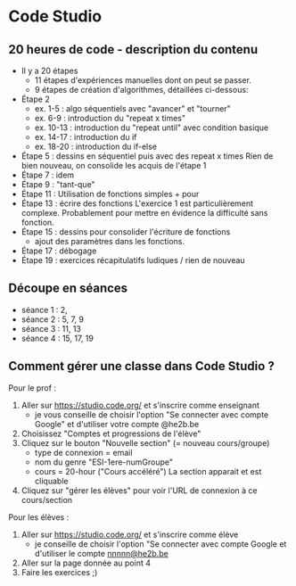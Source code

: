 # Code Studio

## 20 heures de code - description du contenu

- Il y a 20 étapes
	- 11 étapes d'expériences manuelles dont on peut se passer.
	- 9 étapes de création d'algorithmes, détaillées ci-dessous:
- Étape 2
	- ex. 1-5 : algo séquentiels avec "avancer" et "tourner"
	- ex. 6-9 : introduction du "repeat x times"
	- ex. 10-13 : introduction du "repeat until" avec condition basique
	- ex. 14-17 : introduction du if
	- ex. 18-20 : introduction du if-else
- Étape 5 : dessins en séquentiel puis avec des repeat x times
	Rien de bien nouveau, on consolide les acquis de l'étape 1
- Étape 7 : idem
- Étape 9 : "tant-que"
- Étape 11 : Utilisation de fonctions simples + pour
- Étape 13 : écrire des fonctions
	L'exercice 1 est particulièrement complexe.
	Probablement pour mettre en évidence la difficulté sans fonction.
- Étape 15 : dessins pour consolider l'écriture de fonctions
	+ ajout des paramètres dans les fonctions.
- Étape 17 : débogage
- Étape 19 : exercices récapitulatifs ludiques / rien de nouveau

## Découpe en séances

- séance 1 : 2, 
- séance 2 : 5, 7, 9
- séance 3 : 11, 13
- séance 4 : 15, 17, 19

## Comment gérer une classe dans Code Studio ?

Pour le prof :

1) Aller sur https://studio.code.org/ et s'inscrire comme enseignant
   - je vous conseille de choisir l'option "Se connecter avec compte Google"
     et d'utiliser votre compte @he2b.be
2) Choisissez "Comptes et progressions de l'élève"
3) Cliquez sur le bouton "Nouvelle section" (= nouveau cours/groupe)
   - type de connexion = email
   - nom du genre "ESI-1ere-numGroupe"
   - cours = 20-hour ("Cours accéléré")
   La section apparait et est cliquable
4) Cliquez sur "gérer les élèves" pour voir l'URL de connexion à ce cours/section

Pour les élèves :

1) Aller sur https://studio.code.org/ et s'inscrire comme élève
   - je conseille de choisir l'option "Se connecter avec compte Google
     et d'utiliser le compte nnnnn@he2b.be
2) Aller sur la page donnée au point 4
3) Faire les exercices ;)
